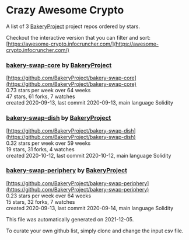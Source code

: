 # Crazy Awesome Crypto
A list of 3 [BakeryProject](https://github.com/BakeryProject) project repos ordered by stars.  

Checkout the interactive version that you can filter and sort: 
[https://awesome-crypto.infocruncher.com/](https://awesome-crypto.infocruncher.com/)  


### [bakery-swap-core](https://github.com/BakeryProject/bakery-swap-core) by [BakeryProject](https://github.com/BakeryProject)  
  
[https://github.com/BakeryProject/bakery-swap-core](https://github.com/BakeryProject/bakery-swap-core)  
0.73 stars per week over 64 weeks  
47 stars, 61 forks, 7 watches  
created 2020-09-13, last commit 2020-09-13, main language Solidity  


### [bakery-swap-dish](https://github.com/BakeryProject/bakery-swap-dish) by [BakeryProject](https://github.com/BakeryProject)  
  
[https://github.com/BakeryProject/bakery-swap-dish](https://github.com/BakeryProject/bakery-swap-dish)  
0.32 stars per week over 59 weeks  
19 stars, 31 forks, 4 watches  
created 2020-10-12, last commit 2020-10-12, main language Solidity  


### [bakery-swap-periphery](https://github.com/BakeryProject/bakery-swap-periphery) by [BakeryProject](https://github.com/BakeryProject)  
  
[https://github.com/BakeryProject/bakery-swap-periphery](https://github.com/BakeryProject/bakery-swap-periphery)  
0.23 stars per week over 64 weeks  
15 stars, 32 forks, 7 watches  
created 2020-09-13, last commit 2020-09-14, main language Solidity  


This file was automatically generated on 2021-12-05.  

To curate your own github list, simply clone and change the input csv file.  